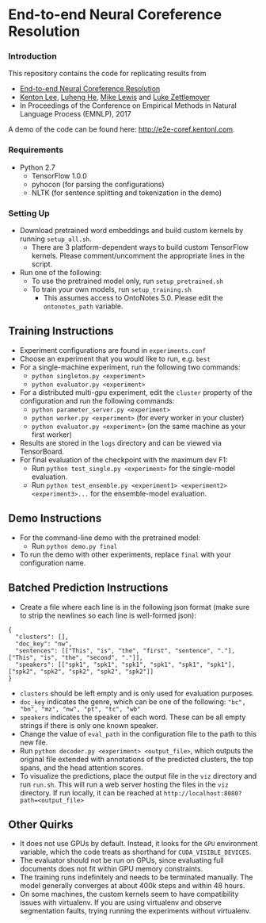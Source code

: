 # End-to-end Neural Coreference Resolution

### Introduction
This repository contains the code for replicating results from

* [End-to-end Neural Coreference Resolution](https://arxiv.org/abs/1707.07045)
* [Kenton Lee](https://homes.cs.washington.edu/~kentonl), [Luheng He](https://homes.cs.washington.edu/~luheng), [Mike Lewis](https://research.fb.com/people/lewis-mike) and [Luke Zettlemoyer](https://www.cs.washington.edu/people/faculty/lsz)
* In Proceedings of the Conference on Empirical Methods in Natural Language Process (EMNLP), 2017

A demo of the code can be found here: http://e2e-coref.kentonl.com.

### Requirements
* Python 2.7
  * TensorFlow 1.0.0
  * pyhocon (for parsing the configurations)
  * NLTK (for sentence splitting and tokenization in the demo)

### Setting Up

* Download pretrained word embeddings and build custom kernels by running `setup_all.sh`.
  * There are 3 platform-dependent ways to build custom TensorFlow kernels. Please comment/uncomment the appropriate lines in the script.
* Run one of the following:
  * To use the pretrained model only, run `setup_pretrained.sh`
  * To train your own models, run `setup_training.sh`
    * This assumes access to OntoNotes 5.0. Please edit the `ontonotes_path` variable.

## Training Instructions

* Experiment configurations are found in `experiments.conf`
* Choose an experiment that you would like to run, e.g. `best`
* For a single-machine experiment, run the following two commands:
  * `python singleton.py <experiment>`
  * `python evaluator.py <experiment>`
* For a distributed multi-gpu experiment, edit the `cluster` property of the configuration and run the following commands:
  * `python parameter_server.py <experiment>`
  * `python worker.py <experiment>` (for every worker in your cluster)
  * `python evaluator.py <experiment>` (on the same machine as your first worker)
* Results are stored in the `logs` directory and can be viewed via TensorBoard.
* For final evaluation of the checkpoint with the maximum dev F1:
  * Run `python test_single.py <experiment>` for the single-model evaluation.
  * Run `python test_ensemble.py <experiment1> <experiment2> <experiment3>...` for the ensemble-model evaluation.

## Demo Instructions

* For the command-line demo with the pretrained model:
  * Run `python demo.py final`
* To run the demo with other experiments, replace `final` with your configuration name.

## Batched Prediction Instructions

* Create a file where each line is in the following json format (make sure to strip the newlines so each line is well-formed json):
```
{
  "clusters": [],
  "doc_key": "nw",
  "sentences": [["This", "is", "the", "first", "sentence", "."], ["This", "is", "the", "second", "."]],
  "speakers": [["spk1", "spk1", "spk1", "spk1", "spk1", "spk1"], ["spk2", "spk2", "spk2", "spk2", "spk2"]]
}
```
  * `clusters` should be left empty and is only used for evaluation purposes.
  * `doc_key` indicates the genre, which can be one of the following: `"bc", "bn", "mz", "nw", "pt", "tc", "wb"`
  * `speakers` indicates the speaker of each word. These can be all empty strings if there is only one known speaker.
* Change the value of `eval_path` in the configuration file to the path to this new file.
* Run `python decoder.py <experiment> <output_file>`, which outputs the original file extended with annotations of the predicted clusters, the top spans, and the head attention scores.
* To visualize the predictions, place the output file in the `viz` directory and run `run.sh`. This will run a web server hosting the files in the `viz` directory. If run locally, it can be reached at `http://localhost:8080?path=<output_file>`

## Other Quirks

* It does not use GPUs by default. Instead, it looks for the `GPU` environment variable, which the code treats as shorthand for `CUDA_VISIBLE_DEVICES`.
* The evaluator should not be run on GPUs, since evaluating full documents does not fit within GPU memory constraints.
* The training runs indefinitely and needs to be terminated manually. The model generally converges at about 400k steps and within 48 hours.
* On some machines, the custom kernels seem to have compatibility issues with virtualenv. If you are using virtualenv and observe segmentation faults, trying running the experiments without virtualenv.
